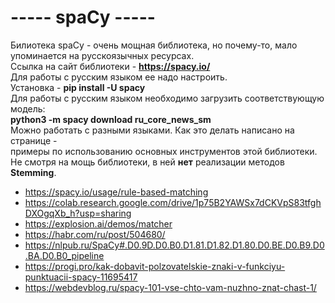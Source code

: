 # ----- spaCy -----
Билиотека spaCy - очень мощная библиотека, но почему-то, мало упоминается на 
русскоязычных ресурсах.<br>
Ссылка на сайт библиотеки - **https://spacy.io/** <br>
Для работы с русским языком ее надо настроить.<br>
Установка - **pip install -U spacy** <br>
Для работы с русским языком необходимо загрузить соответствующую модель:<br>
**python3 -m spacy download ru_core_news_sm**<br>
Можно работать с разными языками. Как это делать написано на странице -  
примеры по использованию основных инструментов этой библиотеки.<br>
Не смотря на мощь библиотеки, в ней **нет** реализации методов **Stemming**.
* https://spacy.io/usage/rule-based-matching
* https://colab.research.google.com/drive/1p75B2YAWSx7dCKVpS83tfghDXOgqXb_h?usp=sharing
* https://explosion.ai/demos/matcher
* https://habr.com/ru/post/504680/
* https://nlpub.ru/SpaCy#.D0.9D.D0.B0.D1.81.D1.82.D1.80.D0.BE.D0.B9.D0.BA.D0.B0_pipeline
* https://progi.pro/kak-dobavit-polzovatelskie-znaki-v-funkciyu-punktuacii-spacy-11695417
* https://webdevblog.ru/spacy-101-vse-chto-vam-nuzhno-znat-chast-1/